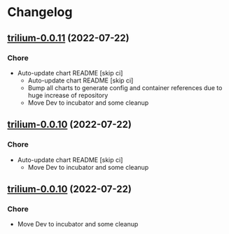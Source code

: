 # Changelog



## [trilium-0.0.11](https://github.com/truecharts/apps/compare/trilium-notes-5.0.19...trilium-0.0.11) (2022-07-22)

### Chore

- Auto-update chart README [skip ci]
  - Auto-update chart README [skip ci]
  - Bump all charts to generate config and container references due to huge increase of repository
  - Move Dev to incubator and some cleanup




## [trilium-0.0.10](https://github.com/truecharts/apps/compare/trilium-notes-5.0.19...trilium-0.0.10) (2022-07-22)

### Chore

- Auto-update chart README [skip ci]
  - Move Dev to incubator and some cleanup




## [trilium-0.0.10](https://github.com/truecharts/apps/compare/trilium-notes-5.0.19...trilium-0.0.10) (2022-07-22)

### Chore

- Move Dev to incubator and some cleanup
